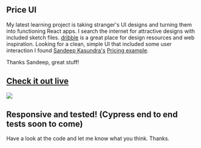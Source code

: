 ## Price UI

My latest learning project is taking stranger's UI designs and turning them into functioning React apps. I search the internet for attractive designs with included sketch files. [dribble](https://dribbble.com/) is a great place for design resources and web inspiration. Looking for a clean, simple UI that included some user interaction I found [Sandeep Kasundra's](https://dribbble.com/sandeepkasundra) [Pricing example](https://dribbble.com/shots/5079559-Pricing).

Thanks Sandeep, great stuff!

## [Check it out live](https://topleft.github.io/kata-price-ui/)

![](https://cdn.dribbble.com/users/456558/screenshots/5079559/shotbysandeepkasundra_4x.jpg)


## Responsive and tested! (Cypress end to end tests soon to come)

Have a look at the code and let me know what you think. Thanks.
